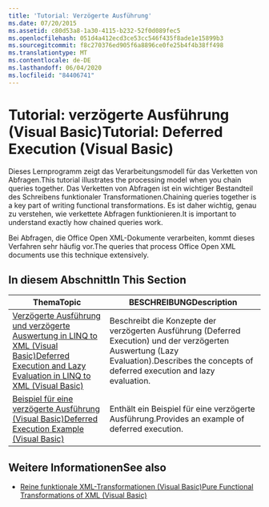 ```yaml
---
title: 'Tutorial: Verzögerte Ausführung'
ms.date: 07/20/2015
ms.assetid: c80d53a8-1a30-4115-b232-52f0d089fec5
ms.openlocfilehash: 051d4a412ecd3ce53cc546f435f8ade1e15899b3
ms.sourcegitcommit: f8c270376ed905f6a8896ce0fe25b4f4b38ff498
ms.translationtype: MT
ms.contentlocale: de-DE
ms.lasthandoff: 06/04/2020
ms.locfileid: "84406741"
---
```

# <a name="tutorial-deferred-execution-visual-basic"></a><span data-ttu-id="7bc48-102">Tutorial: verzögerte Ausführung (Visual Basic)</span><span class="sxs-lookup"><span data-stu-id="7bc48-102">Tutorial: Deferred Execution (Visual Basic)</span></span>
<span data-ttu-id="7bc48-103">Dieses Lernprogramm zeigt das Verarbeitungsmodell für das Verketten von Abfragen.</span><span class="sxs-lookup"><span data-stu-id="7bc48-103">This tutorial illustrates the processing model when you chain queries together.</span></span> <span data-ttu-id="7bc48-104">Das Verketten von Abfragen ist ein wichtiger Bestandteil des Schreibens funktionaler Transformationen.</span><span class="sxs-lookup"><span data-stu-id="7bc48-104">Chaining queries together is a key part of writing functional transformations.</span></span> <span data-ttu-id="7bc48-105">Es ist daher wichtig, genau zu verstehen, wie verkettete Abfragen funktionieren.</span><span class="sxs-lookup"><span data-stu-id="7bc48-105">It is important to understand exactly how chained queries work.</span></span>  
  
 <span data-ttu-id="7bc48-106">Bei Abfragen, die Office Open XML-Dokumente verarbeiten, kommt dieses Verfahren sehr häufig vor.</span><span class="sxs-lookup"><span data-stu-id="7bc48-106">The queries that process Office Open XML documents use this technique extensively.</span></span>  
  
## <a name="in-this-section"></a><span data-ttu-id="7bc48-107">In diesem Abschnitt</span><span class="sxs-lookup"><span data-stu-id="7bc48-107">In This Section</span></span>  
  
|<span data-ttu-id="7bc48-108">Thema</span><span class="sxs-lookup"><span data-stu-id="7bc48-108">Topic</span></span>|<span data-ttu-id="7bc48-109">BESCHREIBUNG</span><span class="sxs-lookup"><span data-stu-id="7bc48-109">Description</span></span>|  
|-----------|-----------------|  
|[<span data-ttu-id="7bc48-110">Verzögerte Ausführung und verzögerte Auswertung in LINQ to XML (Visual Basic)</span><span class="sxs-lookup"><span data-stu-id="7bc48-110">Deferred Execution and Lazy Evaluation in LINQ to XML (Visual Basic)</span></span>](deferred-execution-and-lazy-evaluation-in-linq-to-xml.md)|<span data-ttu-id="7bc48-111">Beschreibt die Konzepte der verzögerten Ausführung (Deferred Execution) und der verzögerten Auswertung (Lazy Evaluation).</span><span class="sxs-lookup"><span data-stu-id="7bc48-111">Describes the concepts of deferred execution and lazy evaluation.</span></span>|  
|[<span data-ttu-id="7bc48-112">Beispiel für eine verzögerte Ausführung (Visual Basic)</span><span class="sxs-lookup"><span data-stu-id="7bc48-112">Deferred Execution Example (Visual Basic)</span></span>](deferred-execution-example.md)|<span data-ttu-id="7bc48-113">Enthält ein Beispiel für eine verzögerte Ausführung.</span><span class="sxs-lookup"><span data-stu-id="7bc48-113">Provides an example of deferred execution.</span></span>|  
  
## <a name="see-also"></a><span data-ttu-id="7bc48-114">Weitere Informationen</span><span class="sxs-lookup"><span data-stu-id="7bc48-114">See also</span></span>

- [<span data-ttu-id="7bc48-115">Reine funktionale XML-Transformationen (Visual Basic)</span><span class="sxs-lookup"><span data-stu-id="7bc48-115">Pure Functional Transformations of XML (Visual Basic)</span></span>](pure-functional-transformations-of-xml.md)
